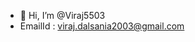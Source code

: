 - 👋 Hi, I’m @Viraj5503
- EmailId : viraj.dalsania2003@gmail.com

<!---
Viraj5503/Viraj5503 is a ✨ special ✨ repository because its `README.md` (this file) appears on your GitHub profile.
You can click the Preview link to take a look at your changes.
--->
